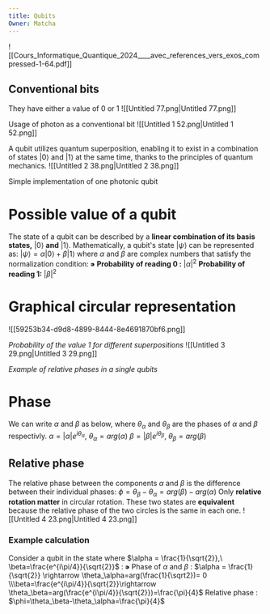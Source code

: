 ```yaml
---
title: Qubits
Owner: Matcha
---
```

![[Cours_Informatique_Quantique_2024____avec_references_vers_exos_compressed-1-64.pdf]]

  
## Conventional bits
They have either a value of 0 or 1
![[Untitled 77.png|Untitled 77.png]]

Usage of photon as a conventional bit
![[Untitled 1 52.png|Untitled 1 52.png]]

  
A qubit utilizes quantum superposition, enabling it to exist in a combination of states $|0\rangle$ and $|1\rangle$ at the same time, thanks to the principles of quantum mechanics.
![[Untitled 2 38.png|Untitled 2 38.png]]

Simple implementation of one photonic qubit
  
# Possible value of a qubit
The state of a qubit can be described by a **linear combination of its basis states,** $|0\rangle$ **and** $|1\rangle$. Mathematically, a qubit's state $|\psi \rangle$ can be represented as:
$|\psi \rangle =\alpha | 0\rangle + \beta |1\rangle$
where $\alpha$ and $\beta$ are complex numbers that satisfy the normalization condition:
$⁍$
**Probability of reading 0 :** $|\alpha |^2$
**Probability of reading 1:** $|\beta |^2$
# Graphical circular representation
![[59253b34-d9d8-4899-8444-8e4691870bf6.png]]

_Probability of the value 1 for different superpositions_
![[Untitled 3 29.png|Untitled 3 29.png]]

_Example of relative phases in a single qubits_
# Phase
We can write $\alpha$ and $\beta$ as below, where $\theta_\alpha$ and $\theta_\beta$ are the phases of $\alpha$ and $\beta$ respectivly.
$\alpha = |\alpha|e^{i\theta_\alpha },\ \theta_\alpha=arg(\alpha)$
$\beta = |\beta|e^{i\theta_\beta},\ \theta_\beta = arg(\beta)$
## Relative phase
The relative phase between the components $\alpha$ and $\beta$ is the difference between their individual phases:
$\phi=\theta_\beta - \theta_\alpha= arg(\beta)-arg(\alpha)$
Only **relative rotation matter** in circular rotation. These two states are **equivalent** because the relative phase of the two circles is the same in each one.
![[Untitled 4 23.png|Untitled 4 23.png]]

### Example calculation
Consider a qubit in the state where $\alpha = \frac{1}{\sqrt{2}},\ \beta=\frac{e^{i\pi/4}}{\sqrt{2}}$ :
$⁍$
Phase of $\alpha$ and $\beta$ :
$\alpha = \frac{1}{\sqrt{2}} \rightarrow \theta_\alpha=arg(\frac{1}{\sqrt2})= 0  
\\\beta=\frac{e^{i\pi/4}}{\sqrt{2}}\rightarrow \theta_\beta=arg(\frac{e^{i\pi/4}}{\sqrt{2}})=\frac{\pi}{4}$
Relative phase :
$\phi=\theta_\beta-\theta_\alpha=\frac{\pi}{4}$